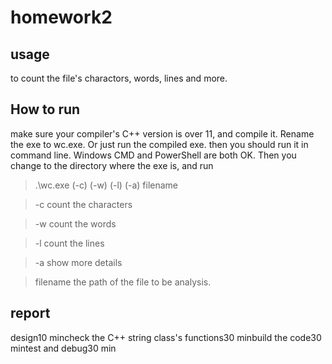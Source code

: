 # homework2
## usage
to count the file's charactors, words, lines and more.
## How to run 
make sure your compiler's C++ version is over 11, and compile it. Rename the exe to wc.exe.
Or just run the compiled exe.
then you should run it in command line. Windows CMD and PowerShell are both OK.
Then you change to the directory where the exe is, and run
> .\wc.exe (-c) (-w) (-l) (-a) filename

> -c count the characters

> -w count the words

> -l count the lines

> -a show more details

> filename the path of the file to be analysis.

## report

<table>
<tr>design</tr><tr>10 min</tr>
<tr>check the C++ string class's functions</tr><tr>30 min</tr> 
<tr>build the code</tr><tr>30 min</tr>
<tr>test and debug</tr><tr>30 min</tr>
</table>



